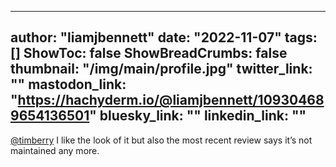 
---
author: "liamjbennett"
date: "2022-11-07"
tags: []
ShowToc: false
ShowBreadCrumbs: false
thumbnail: "/img/main/profile.jpg"
twitter_link: ""
mastodon_link: "https://hachyderm.io/@liamjbennett/109304689654136501"
bluesky_link: ""
linkedin_link: ""
---

[@timberry](https://hachyderm.io/@timberry) I like the look of it but also the
most recent review says it’s not maintained any more.


        
